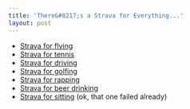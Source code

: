 ```yaml
---
title: 'There&#8217;s a Strava for Everything...'
layout: post
---
```

- [Strava for flying][1]
- [Strava for tennis][2]
- [Strava for driving][3]
- [Strava for golfing][4]
- [Strava for rapping][5]
- [Strava for beer drinking][6]
- [Strava for sitting][7] (ok, that one failed already)

 [1]: http://flyingfrom.to/ "Flying"
 [2]: http://babolatplay.com/ "Babolat"
 [3]: http://drivingcurve.com/ "Driving Curve"
 [4]: http://foursum.com/ "Foursum"
 [5]: http://rapt.fm/ "rapt.fm"
 [6]: http://untappd.com/ "Untappd"
 [7]: http://www.indiegogo.com/projects/rise-the-wearable-sit-tracker-that-motivates-you-to-sit-less "Rise"
